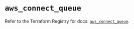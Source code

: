 # `aws_connect_queue`

Refer to the Terraform Registry for docs: [`aws_connect_queue`](https://registry.terraform.io/providers/hashicorp/aws/6.13.0/docs/resources/connect_queue).
